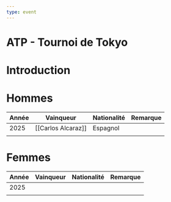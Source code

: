 ```yaml
---
type: event
---
```


# ATP - Tournoi de Tokyo

# Introduction

# Hommes

| Année | Vainqueur          | Nationalité | Remarque |
| ----- | ------------------ | ----------- | -------- |
| 2025  | [[Carlos Alcaraz]] | Espagnol    |          |
|       |                    |             |          |
# Femmes

| Année | Vainqueur | Nationalité | Remarque |
| ----- | --------- | ----------- | -------- |
| 2025  |           |             |          |
|       |           |             |          |
